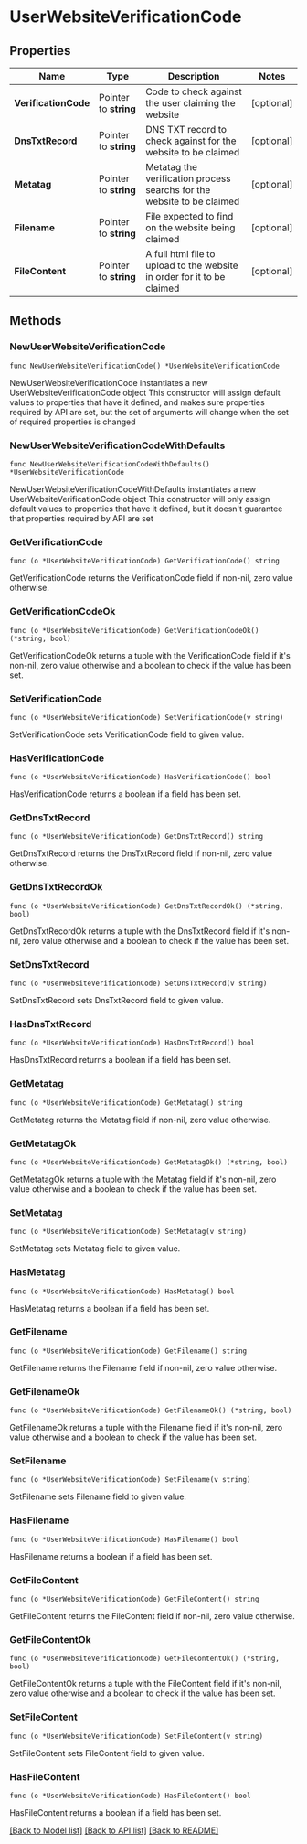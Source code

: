 # UserWebsiteVerificationCode

## Properties

Name | Type | Description | Notes
------------ | ------------- | ------------- | -------------
**VerificationCode** | Pointer to **string** | Code to check against the user claiming the website | [optional] 
**DnsTxtRecord** | Pointer to **string** | DNS TXT record to check against for the website to be claimed | [optional] 
**Metatag** | Pointer to **string** | Metatag the verification process searchs for the website to be claimed | [optional] 
**Filename** | Pointer to **string** | File expected to find on the website being claimed | [optional] 
**FileContent** | Pointer to **string** | A full html file to upload to the website in order for it to be claimed | [optional] 

## Methods

### NewUserWebsiteVerificationCode

`func NewUserWebsiteVerificationCode() *UserWebsiteVerificationCode`

NewUserWebsiteVerificationCode instantiates a new UserWebsiteVerificationCode object
This constructor will assign default values to properties that have it defined,
and makes sure properties required by API are set, but the set of arguments
will change when the set of required properties is changed

### NewUserWebsiteVerificationCodeWithDefaults

`func NewUserWebsiteVerificationCodeWithDefaults() *UserWebsiteVerificationCode`

NewUserWebsiteVerificationCodeWithDefaults instantiates a new UserWebsiteVerificationCode object
This constructor will only assign default values to properties that have it defined,
but it doesn't guarantee that properties required by API are set

### GetVerificationCode

`func (o *UserWebsiteVerificationCode) GetVerificationCode() string`

GetVerificationCode returns the VerificationCode field if non-nil, zero value otherwise.

### GetVerificationCodeOk

`func (o *UserWebsiteVerificationCode) GetVerificationCodeOk() (*string, bool)`

GetVerificationCodeOk returns a tuple with the VerificationCode field if it's non-nil, zero value otherwise
and a boolean to check if the value has been set.

### SetVerificationCode

`func (o *UserWebsiteVerificationCode) SetVerificationCode(v string)`

SetVerificationCode sets VerificationCode field to given value.

### HasVerificationCode

`func (o *UserWebsiteVerificationCode) HasVerificationCode() bool`

HasVerificationCode returns a boolean if a field has been set.

### GetDnsTxtRecord

`func (o *UserWebsiteVerificationCode) GetDnsTxtRecord() string`

GetDnsTxtRecord returns the DnsTxtRecord field if non-nil, zero value otherwise.

### GetDnsTxtRecordOk

`func (o *UserWebsiteVerificationCode) GetDnsTxtRecordOk() (*string, bool)`

GetDnsTxtRecordOk returns a tuple with the DnsTxtRecord field if it's non-nil, zero value otherwise
and a boolean to check if the value has been set.

### SetDnsTxtRecord

`func (o *UserWebsiteVerificationCode) SetDnsTxtRecord(v string)`

SetDnsTxtRecord sets DnsTxtRecord field to given value.

### HasDnsTxtRecord

`func (o *UserWebsiteVerificationCode) HasDnsTxtRecord() bool`

HasDnsTxtRecord returns a boolean if a field has been set.

### GetMetatag

`func (o *UserWebsiteVerificationCode) GetMetatag() string`

GetMetatag returns the Metatag field if non-nil, zero value otherwise.

### GetMetatagOk

`func (o *UserWebsiteVerificationCode) GetMetatagOk() (*string, bool)`

GetMetatagOk returns a tuple with the Metatag field if it's non-nil, zero value otherwise
and a boolean to check if the value has been set.

### SetMetatag

`func (o *UserWebsiteVerificationCode) SetMetatag(v string)`

SetMetatag sets Metatag field to given value.

### HasMetatag

`func (o *UserWebsiteVerificationCode) HasMetatag() bool`

HasMetatag returns a boolean if a field has been set.

### GetFilename

`func (o *UserWebsiteVerificationCode) GetFilename() string`

GetFilename returns the Filename field if non-nil, zero value otherwise.

### GetFilenameOk

`func (o *UserWebsiteVerificationCode) GetFilenameOk() (*string, bool)`

GetFilenameOk returns a tuple with the Filename field if it's non-nil, zero value otherwise
and a boolean to check if the value has been set.

### SetFilename

`func (o *UserWebsiteVerificationCode) SetFilename(v string)`

SetFilename sets Filename field to given value.

### HasFilename

`func (o *UserWebsiteVerificationCode) HasFilename() bool`

HasFilename returns a boolean if a field has been set.

### GetFileContent

`func (o *UserWebsiteVerificationCode) GetFileContent() string`

GetFileContent returns the FileContent field if non-nil, zero value otherwise.

### GetFileContentOk

`func (o *UserWebsiteVerificationCode) GetFileContentOk() (*string, bool)`

GetFileContentOk returns a tuple with the FileContent field if it's non-nil, zero value otherwise
and a boolean to check if the value has been set.

### SetFileContent

`func (o *UserWebsiteVerificationCode) SetFileContent(v string)`

SetFileContent sets FileContent field to given value.

### HasFileContent

`func (o *UserWebsiteVerificationCode) HasFileContent() bool`

HasFileContent returns a boolean if a field has been set.


[[Back to Model list]](../README.md#documentation-for-models) [[Back to API list]](../README.md#documentation-for-api-endpoints) [[Back to README]](../README.md)


